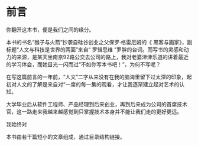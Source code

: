 # 前言

你翻开这本书，便是我们之间的缘分。

本书的书名“猴子与火箭”抄袭自硅谷创业之父保罗·格雷厄姆的《 黑客与画家》，副标题“人文与科技是世界的两面”来自“ 罗辑思维 ”罗胖的台词。而写书的灵感和动力的来源，是某天坐南京92路公交去公司的路上，我对老婆津津乐道的讲着最近的学习体会，而她目光一闪而过“不如你写本书吧！”，为何不写呢？

在写这篇前言的一年前，“人文”二字从来没有在我的脑海里留下过太深的印象，起初对人文的了解是来自对“一席的每一集的观看，才让我逐渐建立起对艺术的认知。

大学毕业后从软件工程师、产品经理到后来创业，再到后来成为公司的首席技术官，这一路走来我越来越感觉到只掌握技术本身并不能让我们走的更好更远。

我始终对

本书由若干篇短小的文章组成，通过目录结构链接。



